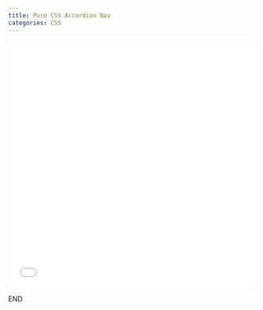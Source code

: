 ```yaml
---
title: Pure CSS Accordion Nav
categories: CSS
---
```


<iframe height='500' scrolling='no' title='Accordion nav' src='//codepen.io/lcrccr/embed/KRLRpe/?height=500&theme-id=33119&default-tab=result&embed-version=2' frameborder='no' allowtransparency='true' allowfullscreen='true' style='width: 100%;'>See the Pen <a href='https://codepen.io/lcrccr/pen/KRLRpe/'>Accordion nav</a> by Leslie Lai (<a href='https://codepen.io/lcrccr'>@lcrccr</a>) on <a href='https://codepen.io'>CodePen</a>.
</iframe>

END
